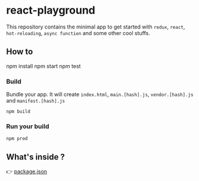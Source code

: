 # react-playground

This repository contains the minimal app to get started with `redux`, `react`, `hot-reloading`, `async function` and some other cool stuffs.

## How to
npm install
npm start
npm test

### Build

Bundle your app. It will create `index.html`, `main.[hash].js`, `vendor.[hash].js` and `manifest.[hash].js`
```
npm build
```

### Run your build
```
npm prod
```

## What's inside ?
👉 [package.json](https://github.com/devu/my-react-playground/blob/master/package.json)


